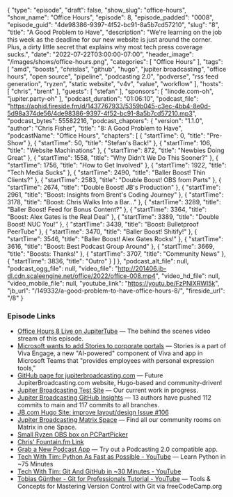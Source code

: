 {
  "type": "episode",
  "draft": false,
  "show_slug": "office-hours",
  "show_name": "Office Hours",
  "episode": 8,
  "episode_padded": "0008",
  "episode_guid": "4de98386-9397-4f52-bc91-8a5b7cd57210",
  "slug": "8",
  "title": "A Good Problem to Have",
  "description": "We're learning on the job this week as the deadline for our new website is just around the corner. Plus, a dirty little secret that explains why most tech press coverage sucks.",
  "date": "2022-07-22T03:00:00-07:00",
  "header_image": "/images/shows/office-hours.png",
  "categories": [
    "Office Hours"
  ],
  "tags": [
    "amd",
    "boosts",
    "chrislas",
    "github",
    "hugo",
    "jupiter broadcasting",
    "office hours",
    "open source",
    "pipeline",
    "podcasting 2.0",
    "podverse",
    "rss feed generation",
    "ryzen",
    "static website",
    "v4v",
    "value",
    "workflow"
  ],
  "hosts": [
    "chris",
    "brent"
  ],
  "guests": [
    "stefan"
  ],
  "sponsors": [
    "linode.com-oh",
    "jupiter.party-oh"
  ],
  "podcast_duration": "01:06:10",
  "podcast_file": "https://aphid.fireside.fm/d/1437767933/5359b045-c3ec-4bb4-8e0d-5d98a374de56/4de98386-9397-4f52-bc91-8a5b7cd57210.mp3",
  "podcast_bytes": 55582216,
  "podcast_chapters": {
    "version": "1.1.0",
    "author": "Chris Fisher",
    "title": "8: A Good Problem to Have",
    "podcastName": "Office Hours",
    "chapters": [
      {
        "startTime": 0,
        "title": "Pre-Show"
      },
      {
        "startTime": 50,
        "title": "Stefan's Back!"
      },
      {
        "startTime": 106,
        "title": "Website Machinations"
      },
      {
        "startTime": 872,
        "title": "Newbies Doing Great"
      },
      {
        "startTime": 1558,
        "title": "Why Didn't We Do This Sooner?"
      },
      {
        "startTime": 1756,
        "title": "How to Get Involved"
      },
      {
        "startTime": 1922,
        "title": "Tech Media Sucks"
      },
      {
        "startTime": 2490,
        "title": "Baller Boost! Thin Clients?"
      },
      {
        "startTime": 2583,
        "title": "Double Boost! OBS from Parts"
      },
      {
        "startTime": 2674,
        "title": "Double Boost! JB's Production"
      },
      {
        "startTime": 2961,
        "title": "Boost: Insights from Brent's Coding Journey"
      },
      {
        "startTime": 3178,
        "title": "Boost: Chris Walks Into a Bar..."
      },
      {
        "startTime": 3289,
        "title": "Baller Boost! Feed for Bonus Content?"
      },
      {
        "startTime": 3364,
        "title": "Boost: Alex Gates is the Real Deal"
      },
      {
        "startTime": 3389,
        "title": "Double Boost! NUC You!"
      },
      {
        "startTime": 3439,
        "title": "Boost: Bulletproof PeerTube"
      },
      {
        "startTime": 3470,
        "title": "Baller Boost! Shitify!"
      },
      {
        "startTime": 3546,
        "title": "Baller Boost! Alex Gates Rocks!"
      },
      {
        "startTime": 3616,
        "title": "Boost: Best Podcast Group Around"
      },
      {
        "startTime": 3669,
        "title": "Boosts: Thanks!"
      },
      {
        "startTime": 3707,
        "title": "Community News"
      },
      {
        "startTime": 3836,
        "title": "Outro"
      }
    ]
  },
  "podcast_alt_file": null,
  "podcast_ogg_file": null,
  "video_file": "http://201406.jb-dl.cdn.scaleengine.net/office/2022/office-008.mp4",
  "video_hd_file": null,
  "video_mobile_file": null,
  "youtube_link": "https://youtu.be/FzPNlXRWI5k",
  "jb_url": "/149332/a-good-problem-to-have-office-hours-8/",
  "fireside_url": "/8"
}


### Episode Links

  * [Office Hours 8 Live on JupiterTube](https://jupiter.tube/w/oKgXUsqvmipMsE2YHgXaaU "Office Hours 8 Live on JupiterTube") — The behind the scenes video stream of this episode.
  * [Microsoft wants to add Stories to corporate portals](https://finance.yahoo.com/news/microsoft-wants-add-stories-corporate-150055458.html "Microsoft wants to add Stories to corporate portals") — Stories is a part of Viva Engage, a new "AI-powered" component of Viva and app in Microsoft Teams that "provides employees with personal expression tools," 
  * [GitHub page for jupiterbroadcasting.com](https://github.com/JupiterBroadcasting/jupiterbroadcasting.com "GitHub page for jupiterbroadcasting.com") — Future JupiterBroadcasting.com website, Hugo-based and community-driven!
  * [Jupiter Broadcasting Test Site](https://jupiterbroadcasting.net/ "Jupiter Broadcasting Test Site") — Our current work in progress.
  * [Jupiter Broadcasting GitHub Insights](https://github.com/JupiterBroadcasting/jupiterbroadcasting.com/pulse "Jupiter Broadcasting GitHub Insights") — 13 authors have pushed 112 commits to main and 117 commits to all branches.
  * [JB.com Hugo Site: improve layout/design Issue #106](https://github.com/JupiterBroadcasting/jupiterbroadcasting.com/issues/106 "JB.com Hugo Site: improve layout/design Issue #106")
  * [Jupiter Broadcasting Matrix Space](https://bit.ly/jupitercolony "Jupiter Broadcasting Matrix Space") — Find all our community rooms on Matrix in one Space.
  * [Small Ryzen OBS box on PCPartPicker](https://pcpartpicker.com/list/72Xkgb "Small Ryzen OBS box on PCPartPicker")
  * [Chris' Fountain.fm Link](https://fountain.fm/refer/chrislas-e72160c3c5 "Chris' Fountain.fm Link")
  * [Grab a New Podcast App](https://podcastindex.org/apps?appTypes=app&elements=Value "Grab a New Podcast App") — Try out a Podcasting 2.0 compatible app.
  * [Tech With Tim: Python As Fast as Possible - YouTube](https://www.youtube.com/watch?v=VchuKL44s6E "Tech With Tim: Python As Fast as Possible - YouTube") — Learn Python in ~75 Minutes
  * [Tech With Tim: Git And GitHub in ~30 Minutes - YouTube](https://www.youtube.com/watch?v=jG4Vs81kMlc "Tech With Tim: Git And GitHub in ~30 Minutes - YouTube")
  * [Tobias Günther - Git for Professionals Tutorial - YouTube](https://www.youtube.com/watch?v=Uszj_k0DGsg "Tobias Günther - Git for Professionals Tutorial - YouTube") — Tools & Concepts for Mastering Version Control with Git via freeCodeCamp.org


